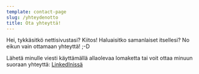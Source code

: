 ```yaml
---
template: contact-page
slug: /yhteydenotto
title: Ota yhteyttä!
---
```

Hei, tykkäsitkö nettisivustasi? Kiitos! Haluaisitko samanlaiset itsellesi? No eikun vain ottamaan yhteyttä! ;-D

Lähetä minulle viesti käyttämällä allaolevaa lomaketta tai voit ottaa minuun suoraan yhteyttä: [LinkedInissä](https://www.linkedin.com/in/otsolap/)